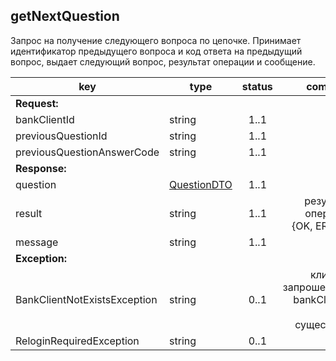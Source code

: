## getNextQuestion

Запрос на получение следующего вопроса по цепочке. Принимает идентификатор предыдущего вопроса и код ответа на предыдущий вопрос, выдает следующий вопрос, результат операции и сообщение.

key | type | status | comment
--- | ---- | :----: | ---:
**Request:** | | |
bankClientId | string | 1..1 | 
previousQuestionId | string | 1..1 | 
previousQuestionAnswerCode | string  | 1..1 | 
**Response:** | | |
question | [QuestionDTO](#questiondto) | 1..1 | 
result | string | 1..1 | результат операции {OK, ERROR} 
message | string | 1..1 | 
**Exception:** | | |
BankClientNotExistsException | string | 0..1 | клиент с запрошенным bankClientId не существует
ReloginRequiredException | string | 0..1 | ???
